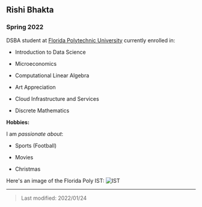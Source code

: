 ## Rishi Bhakta

### Spring 2022

DSBA student at [Florida Polytechnic University](https://www.floridapoly.edu) currently enrolled in:

- Introduction to Data Science

- Microeconomics

- Computational Linear Algebra

- Art Appreciation

- Cloud Infrastructure and Services

- Discrete Mathematics

**Hobbies:**

I am _passionate about_: 

- Sports (Football)

- Movies

- Christmas

Here's an image of the Florida Poly IST:
![IST](https://floridapoly.edu/news/articles/2021/06/assets/060821-applicationsincrease.jpg)

***

> Last modified: 2022/01/24
